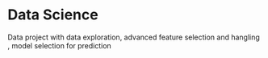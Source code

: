 # Data Science
 Data project with data exploration, advanced feature selection and hangling , model selection for prediction
